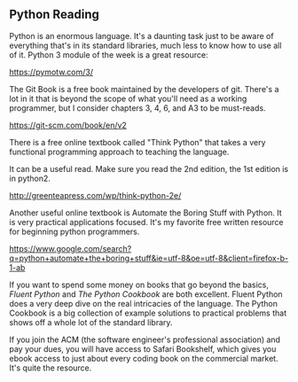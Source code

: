 ## Python Reading

Python is an enormous language. It's a daunting task just to be aware of everything that's in its standard libraries, much less to know how to use all of it. Python 3 module of the week is a great resource:

<https://pymotw.com/3/>

The Git Book is a free book maintained by the developers of git. There's a lot in it that is beyond the scope of what you'll need as a working programmer, but I consider chapters 3, 4, 6, and A3 to be must-reads.

<https://git-scm.com/book/en/v2>

There is a free online textbook called "Think Python" that takes a very functional programming approach to teaching the language.

It can be a useful read. Make sure you read the 2nd edition, the 1st edition is in python2.

<http://greenteapress.com/wp/think-python-2e/>

Another useful online textbook is Automate the Boring Stuff with Python. It is very practical applications focused. It's my favorite free written resource for beginning python programmers.

<https://www.google.com/search?q=python+automate+the+boring+stuff&ie=utf-8&oe=utf-8&client=firefox-b-1-ab>

If you want to spend some money on books that go beyond the basics, *Fluent Python* and *The Python Cookbook* are both excellent. Fluent Python does a very deep dive on the real intricacies of the language. The Python Cookbook is a big collection of example solutions to practical problems that shows off a whole lot of the standard library.

If you join the ACM (the software engineer's professional association) and pay your dues, you will have access to Safari Bookshelf, which gives you ebook access to just about every coding book on the commercial market. It's quite the resource. 
